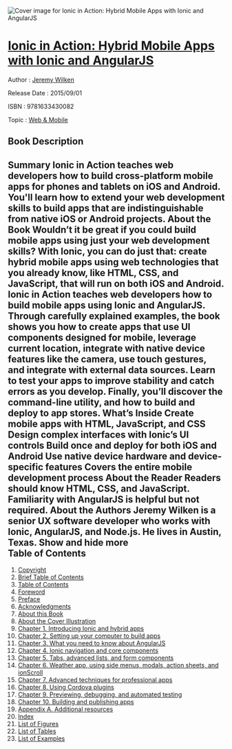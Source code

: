 ![Cover image for Ionic in Action: Hybrid Mobile Apps with Ionic and AngularJS](https://imgdetail.ebookreading.net/cover/cover/web_mobile/EB9781633430082.jpg)

[Ionic in Action: Hybrid Mobile Apps with Ionic and AngularJS](https://ebookreading.net/view/book/Ionic+in+Action%3A+Hybrid+Mobile+Apps+with+Ionic+and+AngularJS-EB9781633430082_1.html "Ionic in Action: Hybrid Mobile Apps with Ionic and AngularJS")
====================================================================================================================

Author : [Jeremy Wilken](https://ebookreading.net/search/author/Jeremy+Wilken)

Release Date : 2015/09/01

ISBN : 9781633430082

Topic : [Web & Mobile](https://ebookreading.net/search/category/web-mobile)

Book Description
-----------------

 Summary
Ionic in Action teaches web developers how to build cross-platform mobile apps for phones and tablets on iOS and Android. You'll learn how to extend your web development skills to build apps that are indistinguishable from native iOS or Android projects.
About the Book
Wouldn’t it be great if you could build mobile apps using just your web development skills? With Ionic, you can do just that: create hybrid mobile apps using web technologies that you already know, like HTML, CSS, and JavaScript, that will run on both iOS and Android.
Ionic in Action teaches web developers how to build mobile apps using Ionic and AngularJS. Through carefully explained examples, the book shows you how to create apps that use UI components designed for mobile, leverage current location, integrate with native device features like the camera, use touch gestures, and integrate with external data sources. Learn to test your apps to improve stability and catch errors as you develop. Finally, you’ll discover the command-line utility, and how to build and deploy to app stores.
What’s Inside
Create mobile apps with HTML, JavaScript, and CSS
Design complex interfaces with Ionic’s UI controls
Build once and deploy for both iOS and Android
Use native device hardware and device-specific features
Covers the entire mobile development process
About the Reader
Readers should know HTML, CSS, and JavaScript. Familiarity with AngularJS is helpful but not required.
About the Authors
Jeremy Wilken is a senior UX software developer who works with Ionic, AngularJS, and Node.js. He lives in Austin, Texas.
        Show and hide more                
Table of Contents
-----------------

1. [Copyright](https://ebookreading.net/view/book/Ionic+in+Action%3A+Hybrid+Mobile+Apps+with+Ionic+and+AngularJS-EB9781633430082_3.html)
1. [Brief Table of Contents](https://ebookreading.net/view/book/Ionic+in+Action%3A+Hybrid+Mobile+Apps+with+Ionic+and+AngularJS-EB9781633430082_4.html)
1. [Table of Contents](https://ebookreading.net/view/book/Ionic+in+Action%3A+Hybrid+Mobile+Apps+with+Ionic+and+AngularJS-EB9781633430082_5.html)
1. [Foreword](https://ebookreading.net/view/book/Ionic+in+Action%3A+Hybrid+Mobile+Apps+with+Ionic+and+AngularJS-EB9781633430082_6.html)
1. [Preface](https://ebookreading.net/view/book/Ionic+in+Action%3A+Hybrid+Mobile+Apps+with+Ionic+and+AngularJS-EB9781633430082_7.html)
1. [Acknowledgments](https://ebookreading.net/view/book/Ionic+in+Action%3A+Hybrid+Mobile+Apps+with+Ionic+and+AngularJS-EB9781633430082_8.html)
1. [About this Book](https://ebookreading.net/view/book/Ionic+in+Action%3A+Hybrid+Mobile+Apps+with+Ionic+and+AngularJS-EB9781633430082_9.html)
1. [About the Cover Illustration](https://ebookreading.net/view/book/Ionic+in+Action%3A+Hybrid+Mobile+Apps+with+Ionic+and+AngularJS-EB9781633430082_10.html)
1. [Chapter 1. Introducing Ionic and hybrid apps](https://ebookreading.net/view/book/Ionic+in+Action%3A+Hybrid+Mobile+Apps+with+Ionic+and+AngularJS-EB9781633430082_11.html)
1. [Chapter 2. Setting up your computer to build apps](https://ebookreading.net/view/book/Ionic+in+Action%3A+Hybrid+Mobile+Apps+with+Ionic+and+AngularJS-EB9781633430082_12.html)
1. [Chapter 3. What you need to know about AngularJS](https://ebookreading.net/view/book/Ionic+in+Action%3A+Hybrid+Mobile+Apps+with+Ionic+and+AngularJS-EB9781633430082_13.html)
1. [Chapter 4. Ionic navigation and core components](https://ebookreading.net/view/book/Ionic+in+Action%3A+Hybrid+Mobile+Apps+with+Ionic+and+AngularJS-EB9781633430082_14.html)
1. [Chapter 5. Tabs, advanced lists, and form components](https://ebookreading.net/view/book/Ionic+in+Action%3A+Hybrid+Mobile+Apps+with+Ionic+and+AngularJS-EB9781633430082_15.html)
1. [Chapter 6. Weather app, using side menus, modals, action sheets, and ionScroll](https://ebookreading.net/view/book/Ionic+in+Action%3A+Hybrid+Mobile+Apps+with+Ionic+and+AngularJS-EB9781633430082_16.html)
1. [Chapter 7. Advanced techniques for professional apps](https://ebookreading.net/view/book/Ionic+in+Action%3A+Hybrid+Mobile+Apps+with+Ionic+and+AngularJS-EB9781633430082_17.html)
1. [Chapter 8. Using Cordova plugins](https://ebookreading.net/view/book/Ionic+in+Action%3A+Hybrid+Mobile+Apps+with+Ionic+and+AngularJS-EB9781633430082_18.html)
1. [Chapter 9. Previewing, debugging, and automated testing](https://ebookreading.net/view/book/Ionic+in+Action%3A+Hybrid+Mobile+Apps+with+Ionic+and+AngularJS-EB9781633430082_19.html)
1. [Chapter 10. Building and publishing apps](https://ebookreading.net/view/book/Ionic+in+Action%3A+Hybrid+Mobile+Apps+with+Ionic+and+AngularJS-EB9781633430082_20.html)
1. [Appendix A. Additional resources](https://ebookreading.net/view/book/Ionic+in+Action%3A+Hybrid+Mobile+Apps+with+Ionic+and+AngularJS-EB9781633430082_21.html)
1. [Index](https://ebookreading.net/view/book/Ionic+in+Action%3A+Hybrid+Mobile+Apps+with+Ionic+and+AngularJS-EB9781633430082_22.html)
1. [List of Figures](https://ebookreading.net/view/book/Ionic+in+Action%3A+Hybrid+Mobile+Apps+with+Ionic+and+AngularJS-EB9781633430082_23.html)
1. [List of Tables](https://ebookreading.net/view/book/Ionic+in+Action%3A+Hybrid+Mobile+Apps+with+Ionic+and+AngularJS-EB9781633430082_24.html)
1. [List of Examples](https://ebookreading.net/view/book/Ionic+in+Action%3A+Hybrid+Mobile+Apps+with+Ionic+and+AngularJS-EB9781633430082_25.html)
